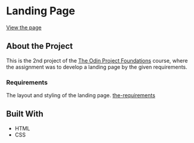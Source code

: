 # Landing Page

[View the page]()
## About the Project
This is the 2nd project of the [The Odin Project Foundations](https://www.theodinproject.com/paths/foundations/courses/foundations) course, where the assignment was to develop a landing page by the given requirements. 

### Requirements
The layout and styling of the landing page.
[the-requirements](https://cdn.statically.io/gh/TheOdinProject/curriculum/main/foundations/html_css/project/odin-project.png)

## Built With
- HTML
- CSS